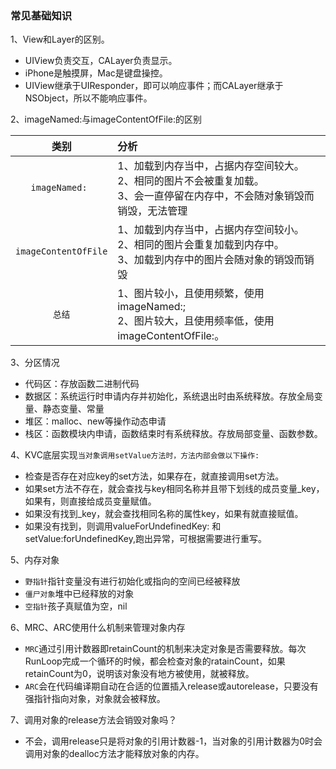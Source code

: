### 常见基础知识
1、View和Layer的区别。
- UIView负责交互，CALayer负责显示。
- iPhone是触摸屏，Mac是键盘操控。
- UIView继承于UIResponder，即可以响应事件；而CALayer继承于NSObject，所以不能响应事件。

2、imageNamed:与imageContentOfFile:的区别

| 类别 | 分析 |
| :-------------: | :------------- |
| `imageNamed: `      | 1、加载到内存当中，占据内存空间较大。</br> 2、相同的图片不会被重复加载。</br>3、会一直停留在内存中，不会随对象销毁而销毁，无法管理       |
| `imageContentOfFile` |1、加载到内存当中，占据内存空间较小。</br>2、相同的图片会重复加载到内存中。</br>3、加载到内存中的图片会随对象的销毁而销毁 |
| `总结` | 1、图片较小，且使用频繁，使用imageNamed:;</br>2、图片较大，且使用频率低，使用imageContentOfFile:。

3、分区情况
- 代码区：存放函数二进制代码
- 数据区：系统运行时申请内存并初始化，系统退出时由系统释放。存放全局变量、静态变量、常量
- 堆区：malloc、new等操作动态申请
- 栈区：函数模块内申请，函数结束时有系统释放。存放局部变量、函数参数。

4、KVC底层实现`当对象调用setValue方法时，方法内部会做以下操作:`
- 检查是否存在对应key的set方法，如果存在，就直接调用set方法。
- 如果set方法不存在，就会查找与key相同名称并且带下划线的成员变量_key，如果有，则直接给成员变量赋值。
- 如果没有找到_key，就会查找相同名称的属性key，如果有就直接赋值。
- 如果没有找到，则调用valueForUndefinedKey: 和 setValue:forUndefinedKey,跑出异常，可根据需要进行重写。

5、内存对象
- `野指针`指针变量没有进行初始化或指向的空间已经被释放
- `僵尸对象`堆中已经释放的对象
- `空指针`孩子真赋值为空，nil

6、MRC、ARC使用什么机制来管理对象内存
- `MRC`通过引用计数器即retainCount的机制来决定对象是否需要释放。每次RunLoop完成一个循环的时候，都会检查对象的ratainCount，如果retainCount为0，说明该对象没有地方被使用，就被释放。
- `ARC`会在代码编译期自动在合适的位置插入release或autorelease，只要没有强指针指向对象，对象就会被释放。

7、调用对象的release方法会销毁对象吗？
- 不会，调用release只是将对象的引用计数器-1，当对象的引用计数器为0时会调用对象的dealloc方法才能释放对象的内存。
